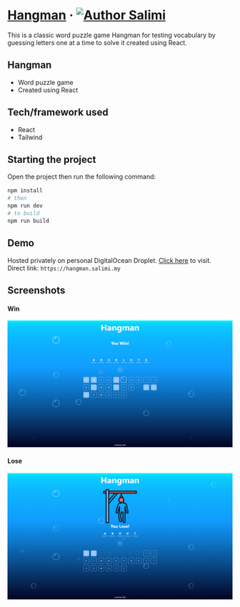 # [Hangman](https://hangman.salimi.my) &middot; [![Author Salimi](https://img.shields.io/badge/Author-Salimi-%3C%3E)](https://www.linkedin.com/in/mohamad-salimi/)

This is a classic word puzzle game Hangman for testing vocabulary by guessing letters one at a time to solve it created using React.

## Hangman

- Word puzzle game
- Created using React

## Tech/framework used

- React
- Tailwind

## Starting the project

Open the project then run the following command:

```bash
npm install
# then
npm run dev
# to build
npm run build
```

## Demo

Hosted privately on personal DigitalOcean Droplet. [Click here](https://hangman.salimi.my) to visit.
<br>
Direct link: `https://hangman.salimi.my`

## Screenshots

#### Win

![Win](/screenshots/screenshot-1.png)

#### Lose

![Lose](/screenshots/screenshot-2.png)
